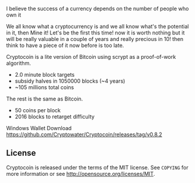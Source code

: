 I believe the success of a currency depends on the number of people who own it

We all know what a cryptocurrency is and we all know what's the potential in it, then Mine it! Let's be the first this time! now it is worth nothing but it will be really valuable in a couple of years and really precious in 10! then think to have a piece of it now before is too late.

Cryptocoin is a lite version of Bitcoin using scrypt as a proof-of-work algorithm.
 - 2.0 minute block targets
 - subsidy halves in 1050000 blocks (~4 years)
 - ~105 millions total coins

The rest is the same as Bitcoin.
 - 50 coins per block
 - 2016 blocks to retarget difficulty

Windows Wallet Download
https://github.com/Cryptowater/Cryptocoin/releases/tag/v0.8.2

License
-------

Cryptocoin is released under the terms of the MIT license. See `COPYING` for more
information or see http://opensource.org/licenses/MIT.
